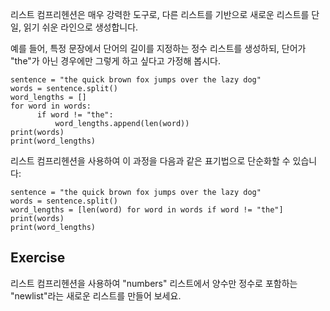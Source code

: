리스트 컴프리헨션은 매우 강력한 도구로, 다른 리스트를 기반으로 새로운 리스트를 단일, 읽기 쉬운 라인으로 생성합니다.

예를 들어, 특정 문장에서 단어의 길이를 지정하는 정수 리스트를 생성하되, 단어가 "the"가 아닌 경우에만 그렇게 하고 싶다고 가정해 봅시다.

    sentence = "the quick brown fox jumps over the lazy dog"
    words = sentence.split()
    word_lengths = []
    for word in words:
          if word != "the":
              word_lengths.append(len(word))
    print(words)
    print(word_lengths)

리스트 컴프리헨션을 사용하여 이 과정을 다음과 같은 표기법으로 단순화할 수 있습니다:

    sentence = "the quick brown fox jumps over the lazy dog"
    words = sentence.split()
    word_lengths = [len(word) for word in words if word != "the"]
    print(words)
    print(word_lengths)

Exercise
--------

리스트 컴프리헨션을 사용하여 "numbers" 리스트에서 양수만 정수로 포함하는 "newlist"라는 새로운 리스트를 만들어 보세요.